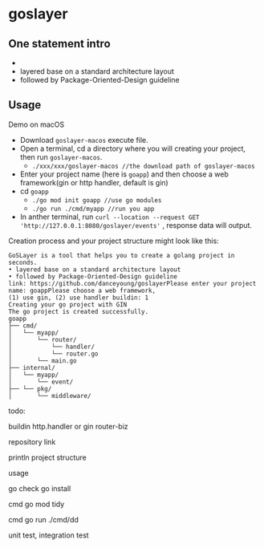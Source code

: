 # goslayer

## One statement intro

*
* layered base on a standard architecture layout
* followed by Package-Oriented-Design guideline

## Usage

Demo on macOS

* Download `goslayer-macos` execute file.
* Open a terminal, cd a directory where you will creating your project, then run `goslayer-macos`.
  * `./xxx/xxx/goslayer-macos //the download path of goslayer-macos`
* Enter your project name (here is `goapp`) and then choose a web framework(gin or http handler, default is gin)
* cd `goapp`
  * `./go mod init goapp //use go modules`
  * `./go run ./cmd/myapp //run you app`
* In anther terminal, run `curl --location --request GET 'http://127.0.0.1:8080/goslayer/events'` , response data will output.

Creation process and your project structure might look like this:

```
GoSLayer is a tool that helps you to create a golang project in seconds.
• layered base on a standard architecture layout
• followed by Package-Oriented-Design guideline
link: https://github.com/danceyoung/goslayerPlease enter your project name: goappPlease choose a web framework,
(1) use gin, (2) use handler buildin: 1
Creating your go project with GIN
The go project is created successfully.
goapp
├── cmd/
│   └── myapp/
│       └── router/
│           └── handler/
│           └── router.go
│       └── main.go
├── internal/
│   └── myapp/
│       └── event/
├── └── pkg/
│       └── middleware/
```

todo:

buildin http.handler or gin
router-biz

repository link

println project structure

usage

go check go install

cmd go mod tidy

cmd go run ./cmd/dd

unit test, integration test
